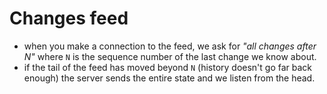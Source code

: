 Changes feed
====

- when you make a connection to the feed, we ask for _"all changes after N"_ where `N` is the sequence number of the last change we know about.
- if the tail of the feed has moved beyond `N` (history doesn't go far back enough) the server sends the entire state and we listen from the head.
